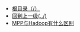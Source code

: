 * [根目录（/）](/README)
* [回到上一级(../)](BigData/README.md)
* [MPP与Hadoop有什么区别](BigData/BDA/MPP与Hadoop有什么区别.md)